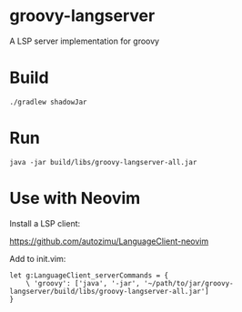 
# groovy-langserver

A LSP server implementation for groovy

# Build

```
./gradlew shadowJar
```

# Run

```
java -jar build/libs/groovy-langserver-all.jar
```

# Use with Neovim

Install a LSP client:

https://github.com/autozimu/LanguageClient-neovim


Add to init.vim:

```
let g:LanguageClient_serverCommands = {
    \ 'groovy': ['java', '-jar', '~/path/to/jar/groovy-langserver/build/libs/groovy-langserver-all.jar']
}
```
